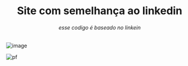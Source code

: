 <h1 align="center"> Site com semelhança ao linkedin</h1>

<h6 align="center">esse codigo é baseado no linkein</h6>

![image](https://github.com/Apolyelkk/prof-leonardo/assets/119981955/db8cd0c6-adea-4bb9-a8e7-c2c8c5b9a41b)


![pf](https://github.com/Apolyelkk/prof-leonardo/assets/119981955/5a0f0573-463a-476d-acaf-35cbd4e3914c)
